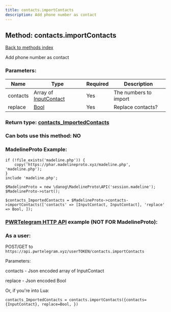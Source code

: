 ```yaml
---
title: contacts.importContacts
description: Add phone number as contact
---
```

## Method: contacts.importContacts  
[Back to methods index](index.md)


Add phone number as contact

### Parameters:

| Name     |    Type       | Required | Description |
|----------|---------------|----------|-------------|
|contacts|Array of [InputContact](../types/InputContact.md) | Yes|The numbers to import|
|replace|[Bool](../types/Bool.md) | Yes|Replace contacts?|


### Return type: [contacts\_ImportedContacts](../types/contacts_ImportedContacts.md)

### Can bots use this method: **NO**


### MadelineProto Example:


```
if (!file_exists('madeline.php')) {
    copy('https://phar.madelineproto.xyz/madeline.php', 'madeline.php');
}
include 'madeline.php';

$MadelineProto = new \danog\MadelineProto\API('session.madeline');
$MadelineProto->start();

$contacts_ImportedContacts = $MadelineProto->contacts->importContacts(['contacts' => [InputContact, InputContact], 'replace' => Bool, ]);
```

### [PWRTelegram HTTP API](https://pwrtelegram.xyz) example (NOT FOR MadelineProto):



### As a user:

POST/GET to `https://api.pwrtelegram.xyz/userTOKEN/contacts.importContacts`

Parameters:

contacts - Json encoded  array of InputContact

replace - Json encoded Bool




Or, if you're into Lua:

```
contacts_ImportedContacts = contacts.importContacts({contacts={InputContact}, replace=Bool, })
```

